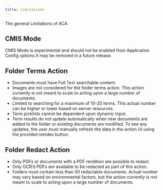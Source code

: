 ```yaml
---
title: Limitations
---
```

The general Limitations of ACA

## CMIS Mode

CMIS Mode is experimental and should not be enabled from Application Config options.It may be removed in a future release.

## Folder Terms Action

* Documents must have Full Text searchable content.
* Images are not considered for the folder terms action. This action currently is not meant to scale to acting upon a large number of documents.
* Limited to searching for a maximum of 10-20 terms.  This actual number can be higher or lower based on server resources.
* Term picklists cannot be dependent upon dynamic input.
* Term results do not update automatically when new documents are added to the folder or existing documents are modified.  To see any updates, the user must manually refresh the data in the action UI using the provided reindex button.

## Folder Redact Action

* Only PDFs or documents with a PDF rendition are possible to redact.
* Only OCR’d PDFs are available to be redacted as part of this action.
* Folders must contain less than 50 redactable documents.  Actual number may vary based on environmental factors, but the action currently is not meant to scale to acting upon a large number of documents.
